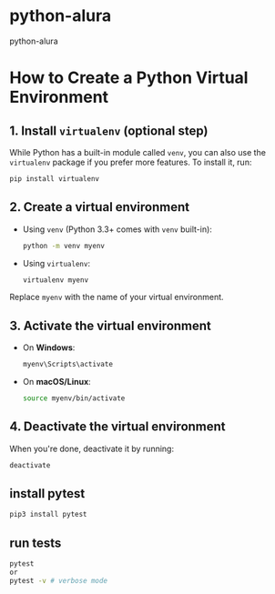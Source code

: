 # python-alura
python-alura


# How to Create a Python Virtual Environment

## 1. Install `virtualenv` (optional step)

While Python has a built-in module called `venv`, you can also use the `virtualenv` package if you prefer more features. To install it, run:
```bash
pip install virtualenv
```

## 2. Create a virtual environment

- Using `venv` (Python 3.3+ comes with `venv` built-in):
  ```bash
  python -m venv myenv
  ```

- Using `virtualenv`:
  ```bash
  virtualenv myenv
  ```

Replace `myenv` with the name of your virtual environment.

## 3. Activate the virtual environment

- On **Windows**:
  ```bash
  myenv\Scripts\activate
  ```

- On **macOS/Linux**:
  ```bash
  source myenv/bin/activate
  ```

## 4. Deactivate the virtual environment

When you're done, deactivate it by running:
```bash
deactivate
```

## install pytest

```bash
pip3 install pytest
```

## run tests

```bash
pytest
or
pytest -v # verbose mode
```